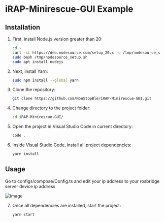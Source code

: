 # iRAP-Minirescue-GUI Example 

## Installation

1. First, install Node.js version greater than 20:

    ```bash
    cd ~
    curl -sL https://deb.nodesource.com/setup_20.x -o /tmp/nodesource_setup.sh
    sudo bash /tmp/nodesource_setup.sh
    sudo apt install nodejs
    ```

2. Next, install Yarn:
    ```bash
    sudo npm install --global yarn
    ```
3. Clone the repository:
    ```bash
    git clone https://github.com/NonStopBle/iRAP-Minirescue-GUI.git
    ```

4. Change directory to the project folder:
    ```bash
    cd iRAP-Minirescue-GUI/
    ```
5. Open the project in Visual Studio Code in current directory:
    ```bash
    code .
    ```

6. Inside Visual Studio Code, install all project dependencies:
    ```bash
    yarn install
    ```

## Usage 

Go to configs/compose/Config.ts and edit your ip address to your rosbridge server device ip address

![image](https://github.com/NonStopBle/iRAP-Minirescue-GUI/assets/27502816/96e215f5-39cf-44e5-b78f-4283d6ef90c4)




7. Once all dependencies are installed, start the project:
    ```bash
    yarn start
    ```
